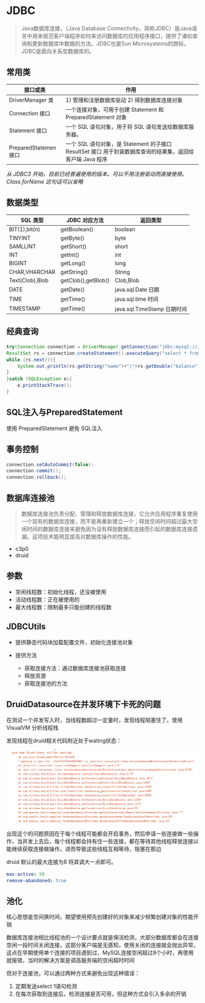 # JDBC

> Java数据库连接，（Java Database Connectivity，简称JDBC）是Java语言中用来规范客户端程序如何来访问数据库的应用程序接口，提供了诸如查询和更新数据库中数据的方法。JDBC也是Sun Microsystems的商标。JDBC是面向关系型数据库的。

## 常用类

接口或类                | 作用
------------------- | ----------------------------------------------------------------------
DriverManager 类     | 1) 管理和注册数据库驱动 2) 得到数据库连接对象
Connection 接口       | 一个连接对象，可用于创建 Statement 和 PreparedStatement 对象
Statement 接口        | 一个 SQL 语句对象，用于将 SQL 语句发送给数据库服务器。
PreparedStatemen 接口 | 一个 SQL 语句对象，是 Statement 的子接口 ResultSet 接口 用于封装数据库查询的结果集，返回给客户端 Java 程序

_从 JDBC3 开始，目前已经普遍使用的版本。可以不用注册驱动而直接使用。Class.forName 这句话可以省略_

## 数据类型

SQL 类型          | JDBC 对应方法           | 返回类型
--------------- | ------------------- | -----------------------
BIT(1),bit(n)   | getBoolean()        | boolean
TINYINT         | getByte()           | byte
SAMLLINT        | getShort()          | short
INT             | getInt()            | int
BIGINT          | getLong()           | long
CHAR,VHARCHAR   | getString()         | String
Text(Clob),Blob | getClob(),getBlob() | Clob,Blob
DATE            | getDate()           | java.sql.Date 日期
TIME            | getTime()           | java.sql.time 时间
TIMESTAMP       | getTime()           | java.sql.TimeStamp 日期时间

## 经典查询

```java
try(Connection connection = DriverManager.getConnection("jdbc:mysql:///test?user=root&password=123")){
ResultSet rs = connection.createStatement().executeQuery("select * from account");
while (rs.next()){
    System.out.println(rs.getString("name")+"|"+rs.getDouble("balance"));
}
}catch (SQLException e){
    e.printStackTrace();
}
```

## SQL注入与PreparedStatement

使用 PreparedStatement 避免 SQL注入

## 事务控制

```java
connection.setAutoCommit(false);
connection.commit();
connection.rollback();
```

## 数据库连接池

> 数据库连接池负责分配、管理和释放数据库连接，它允许应用程序重复使用一个现有的数据库连接，而不是再重新建立一个；释放空闲时间超过最大空闲时间的数据库连接来避免因为没有释放数据库连接而引起的数据库连接遗漏。这项技术能明显提高对数据库操作的性能。

- c3p0
- druid

## 参数

- 空闲线程数：初始化线程，还没被使用
- 活动线程数：正在被使用的
- 最大线程数：限制最多只能创建的线程数

## JDBCUtils

- 提供静态代码块加载配置文件，初始化连接池对象
- 提供方法

  - 获取连接方法：通过数据库连接池获取连接
  - 释放资源
  - 获取连接池的方法

## DruidDatasource在并发环境下卡死的问题

在测试一个并发写入时，当线程数超过一定量时，发现线程阻塞住了。使用VisualVM 分析线程栈

发现线程在druid相关代码附近处于wating状态：

![屏幕截图 2021-06-10 102911](/assets/屏幕截图%202021-06-10%20102911.png)

出现这个的问题原因在于每个线程可能都会开启事务，然后申请一些连接做一些操作，当并发上去后，每个线程都会持有住一些连接，都在等待其他线程释放连接以能继续获取连接做操作，进而导致这些线程互相等待，阻塞在那边

druid 默认的最大连接为8 将其调大一点即可。

```yml
max-active: 50
remove-abandoned: true
```

## 池化

核心思想是空间换时间，期望使用预先创建好的对象来减少频繁创建对象的性能开销

数据库连接池相比线程池的一个设计要点就是保活检测，大部分数据库都会在连接空闲一段时间关闭连接，这部分客户端是无感知，使用关闭的连接就会抛出异常，这点在早期使用单个连接的项目遇到过，MySQL连接空闲超过8个小时，再使用就报错，当时的解决方案是调高服务端的空闲超时时间

但对于连接池，可以通过两种方式来避免出现这种错误：

1. 定期发送select 1语句检测
2. 在每次获取到连接后，检测连接是否可用，但这种方式会引入多余的开销
